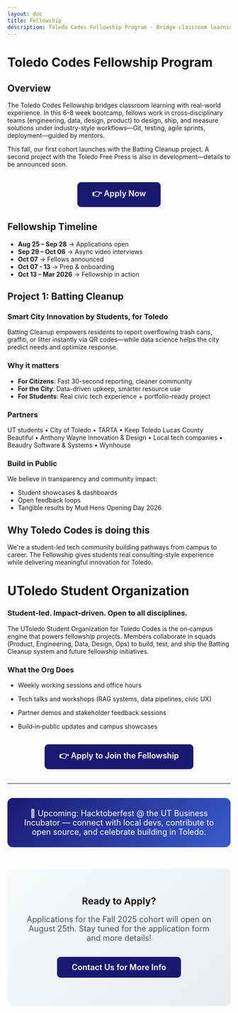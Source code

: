 ```yaml
---
layout: doc
title: Fellowship
description: Toledo Codes Fellowship Program - Bridge classroom learning with real-world experience
---
```


# Toledo Codes Fellowship Program

## Overview

The Toledo Codes Fellowship bridges classroom learning with real-world experience. In this 6–8 week bootcamp, fellows work in cross‑disciplinary teams (engineering, data, design, product) to design, ship, and measure solutions under industry-style workflows—Git, testing, agile sprints, deployment—guided by mentors.

This fall, our first cohort launches with the Batting Cleanup project.
A second project with the Toledo Free Press is also in development—details to be announced soon.

<div class="apply-cta">
  <a href="https://docs.google.com/forms/d/e/1FAIpQLSfyoAqR_9zDGNrfUmt51SS-bK4IKaEPsRvxfMi9IPlblUFg1g/viewform?usp=send_form" class="apply-button" target="_blank" rel="noopener noreferrer">👉 Apply Now</a>
</div>

## Fellowship Timeline

- **Aug 25 – Sep 28** → Applications open
- **Sep 29 – Oct 06** → Async video interviews
- **Oct 07** → Fellows announced
- **Oct 07 - 13** → Prep & onboarding
- **Oct 13 – Mar 2026** → Fellowship in action

## Project 1: Batting Cleanup

### Smart City Innovation by Students, for Toledo

Batting Cleanup empowers residents to report overflowing trash cans, graffiti, or litter instantly via QR codes—while data science helps the city predict needs and optimize response.

### Why it matters

- **For Citizens**: Fast 30-second reporting, cleaner community
- **For the City**: Data-driven upkeep, smarter resource use
- **For Students**: Real civic tech experience + portfolio-ready project

### Partners

UT students • City of Toledo • TARTA • Keep Toledo Lucas County Beautiful • Anthony Wayne Innovation & Design • Local tech companies • Beaudry Software & Systems • Wynhouse

### Build in Public

We believe in transparency and community impact:

- Student showcases & dashboards
- Open feedback loops
- Tangible results by Mud Hens Opening Day 2026

## Why Toledo Codes is doing this

We're a student-led tech community building pathways from campus to career. The Fellowship gives students real consulting-style experience while delivering meaningful innovation for Toledo.

# UToledo Student Organization
### Student‑led. Impact‑driven. Open to all disciplines.

The UToledo Student Organization for Toledo Codes is the on‑campus engine that powers fellowship projects. Members collaborate in squads (Product, Engineering, Data, Design, Ops) to build, test, and ship the Batting Cleanup system and future fellowship initiatives.

### What the Org Does

- Weekly working sessions and office hours

- Tech talks and workshops (RAG systems, data pipelines, civic UX)

- Partner demos and stakeholder feedback sessions

- Build‑in‑public updates and campus showcases

<div class="apply-cta">
  <a href="https://docs.google.com/forms/d/e/1FAIpQLSfyoAqR_9zDGNrfUmt51SS-bK4IKaEPsRvxfMi9IPlblUFg1g/viewform?usp=send_form" class="apply-button" target="_blank" rel="noopener noreferrer">👉 Apply to Join the Fellowship</a>
</div>

---

<div class="hacktoberfest-announcement">
  📢 Upcoming: Hacktoberfest @ the UT Business Incubator — connect with local devs, contribute to open source, and celebrate building in Toledo.
</div>

<div id="apply" class="apply-section">
  <h2>Ready to Apply?</h2>
  <p>Applications for the Fall 2025 cohort will open on August 25th. Stay tuned for the application form and more details!</p>
  <div class="apply-cta">
    <a href="mailto:toledocodes@gmail.com" class="apply-button">Contact Us for More Info</a>
  </div>
</div>

<style>
.apply-cta {
  text-align: center;
  margin: 2rem 0;
}

.apply-button {
  display: inline-block;
  padding: 12px 32px;
  background-color: #191970;
  color: white !important;
  text-decoration: none !important;
  border-radius: 8px;
  font-weight: 600;
  font-size: 18px;
  transition: all 0.3s ease;
  border: 1px solid #191970;
}

.apply-button:hover {
  background-color: #4040a1;
  border-color: #4040a1;
  color: white !important;
  text-decoration: none !important;
}

/* Dark mode adjustments for buttons */
html.dark .apply-button {
  background-color: #6060c2;
  border-color: #6060c2;
  color: white !important;
  text-decoration: none !important;
}

html.dark .apply-button:hover {
  background-color: #4040a1;
  border-color: #4040a1;
  color: white !important;
  text-decoration: none !important;
}

.hacktoberfest-announcement {
  background: linear-gradient(135deg, #191970 0%, #3a5ccc 100%);
  color: white;
  padding: 1.5rem;
  border-radius: 12px;
  text-align: center;
  margin: 2rem 0;
  font-size: 18px;
}

.apply-section {
  text-align: center;
  margin: 3rem 0;
  padding: 2rem;
  background: linear-gradient(135deg, #f8f9fa 0%, #e9ecef 100%);
  border-radius: 12px;
}

.apply-section h2 {
  color: var(--vp-c-brand-1);
  margin-bottom: 1rem;
}

.apply-section p {
  font-size: 18px;
  margin-bottom: 1.5rem;
  color: #495057;
}

/* Dark mode adjustments */
html.dark .apply-section {
  background: linear-gradient(135deg, #2d3748 0%, #4a5568 100%);
}

html.dark .apply-section p {
  color: #e2e8f0;
}

/* Responsive design */
@media (max-width: 768px) {
  .apply-button {
    padding: 10px 24px;
    font-size: 16px;
  }
  
  .hacktoberfest-announcement {
    font-size: 16px;
    padding: 1rem;
  }
}
</style> 